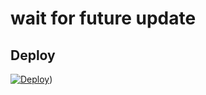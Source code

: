 # wait for future update

## Deploy
[![Deploy](https://www.herokucdn.com/deploy/button.svg)](https://heroku.com/deploy?template=https://github.com/TeamRaichu/BanAllBot))

